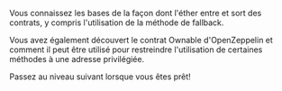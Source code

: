 Vous connaissez les bases de la façon dont l'éther entre et sort des contrats, y compris l'utilisation de la méthode de fallback.

Vous avez également découvert le contrat Ownable d'OpenZeppelin et comment il peut être utilisé pour restreindre l'utilisation de certaines méthodes à une adresse privilégiée.

Passez au niveau suivant lorsque vous êtes prêt!